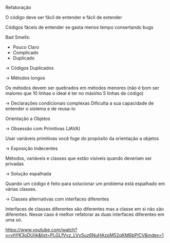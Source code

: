 Refatoração 

O código deve ser fácil de entender e fácil de extender

Códigos fáceis de entender se gasta menos tempo consertando bugs 

Bad Smells:
- Pouco Claro
- Complicado
- Duplicado

-> Códigos Duplicados

-> Métodos longos

Os métodos devem ser quebrados em métodos menores (não é bom ser maiores que 10 linhas o ideal é ter no máximo 5 linhas de código)

-> Declarações condicionais complexas
Dificulta a sua capacidade de entender o sistema e de reusa-lo

Orientação a Objetos

-> Obsessão com Primitivas (JAVA)

Usar variáveis primitivas você foge do propósito da orientação a objetos

-> Exposição Indecentes

Métodos, variáveis e classes que estão visíveis quando deveriam ser privadas

-> Solução espalhada

Quando um código é feito para solucionar um problema está espalhado em várias classes.

-> Classes alternativas com interfaces diferentes

Interfaces de classes diferentes são diferentes mas a classe em si não são diferentes. Nesse caso é melhor refatorar as duas interfaces diferentes em uma só.





https://www.youtube.com/watch?v=vhYK3pDUijk&list=PLGLfVvz_LVvSuz6NuHAzpM52qKM6bPlCV&index=1